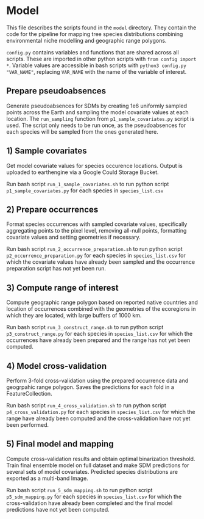 # Model
This file describes the scripts found in the `model` directory. They contain the code for the pipeline for mapping tree species distributions combining environmental niche modelling and geographic range polygons. 

`config.py` contains variables and functions that are shared across all scripts. These are imported in other python scripts with `from config import *`. Variable values are accessible in bash scripts with `python3 config.py "VAR_NAME"`, replacing `VAR_NAME` with the name of the variable of interest.

## Prepare pseudoabsences
Generate pseudoabsences for SDMs by creating 1e6 uniformly sampled points across the Earth and sampling the model covariate values at each location. The `run_sampling` function from `p1_sample_covariates.py` script is used. The script only needs to be run once, as the pseudoabsences for each species will be sampled from the ones generated here.

## 1) Sample covariates
Get model covariate values for species occurence locations. Output is uploaded to earthengine via a Google Could Storage Bucket.

Run bash script `run_1_sample_covariates.sh` to run python script `p1_sample_covariates.py` for each species in `species_list.csv`

## 2) Prepare occurrences
Format species occurrences with sampled covariate values, specifically aggregating points to the pixel level, removing all-null points, formatting covariate values and setting geometries if necessary.

Run bash script `run_2_occurrence_preparation.sh` to run python script `p2_occurrence_preparation.py` for each species in `species_list.csv` for which the covariate values have already been sampled and the occurrence preparation script has not yet been run.

## 3) Compute range of interest
Compute geographic range polygon based on reported native countries and location of occurrences combined with the geometries of the ecoregions in which they are located, with large buffers of 1000 km. 

Run bash script `run_3_construct_range.sh` to run python script `p3_construct_range.py` for each species in `species_list.csv` for which the occurrences have already been prepared and the range has not yet been computed.

## 4) Model cross-validation
Perform 3-fold cross-validation using the prepared occurrence data and geogrpahic range polygon. Saves the predictions for each fold in a FeatureCollection.

Run bash script `run_4_cross_validation.sh` to run python script `p4_cross_validation.py` for each species in `species_list.csv` for which the range have already been computed and the cross-validation have not yet been performed.

## 5) Final model and mapping
Compute cross-validation results and obtain optimal binarization threshold. Train final ensemble model on full dataset and make SDM predictions for several sets of model covariates. Predicted species distributions are exported as a multi-band Image.

Run bash script `run_5_sdm_mapping.sh` to run python script `p5_sdm_mapping.py` for each species in `species_list.csv` for which the cross-validation have already been completed and the final model predictions have not yet been computed.

